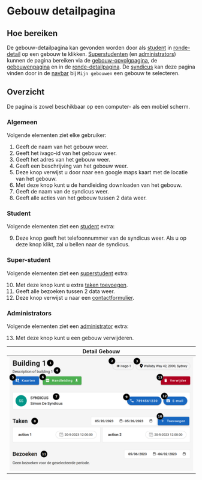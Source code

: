 # Gebouw detailpagina

## Hoe bereiken

De gebouw-detailpagina kan gevonden worden door als [student](../../users/student.md) in [ronde-detail](../ronde/rondedetail.md)
op een gebouw te klikken. [Superstudenten](../../users/superstudent.md) (en [administrators](../../users/admin.md))
kunnen de pagina bereiken via de [gebouw-opvolgpagina](../../pages/followup/gebouw_opvolging.md),
de [gebouwenpagina](../administration/gebouwen.md) en in de [ronde-detailpagina](../../pages/detail/ronde.md).
De [syndicus](../../users/syndicus.md) kan deze pagina vinden door in de [navbar](../../navbar.md) bij `Mijn gebouwen` een gebouw te selecteren.

## Overzicht

De pagina is zowel beschikbaar op een computer- als een mobiel scherm.

### Algemeen

Volgende elementen ziet elke gebruiker:

1. Geeft de naam van het gebouw weer.
2. Geeft het ivago-id van het gebouw weer.
3. Geeft het adres van het gebouw weer.
4. Geeft een beschrijving van het gebouw weer.
5. Deze knop verwijst u door naar een google maps kaart met de locatie van het gebouw.
6. Met deze knop kunt u de handleiding downloaden van het gebouw.
7. Geeft de naam van de syndicus weer.
8. Geeft alle acties van het gebouw tussen 2 data weer.

### Student

Volgende elementen ziet een [student](../../users/student.md) extra:

9. Deze knop geeft het telefoonnummer van de syndicus weer. Als u op deze knop klikt, zal u bellen naar de syndicus.

### Super-student

Volgende elementen ziet een [superstudent](../../users/superstudent.md) extra:

10. Met deze knop kunt u extra [taken toevoegen](../create/create_afval.md).
11. Geeft alle bezoeken tussen 2 data weer.
12. Deze knop verwijst u naar een [contactformulier](../../pages/contact/contact_syndicus.md).

### Administrators

Volgende elementen ziet een [administrator](../../users/admin.md) extra:

13. Met deze knop kunt u een gebouw verwijderen.

|            Detail Gebouw            |
| :---------------------------------: |
| ![](../../assets/gebouw_detail.png) |
